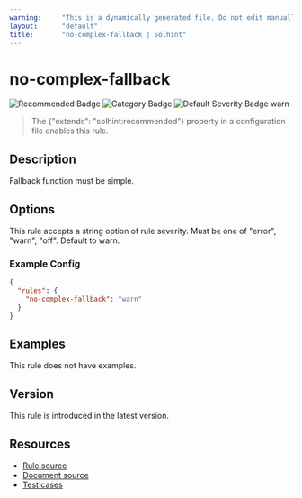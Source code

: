 ```yaml
---
warning:     "This is a dynamically generated file. Do not edit manually."
layout:      "default"
title:       "no-complex-fallback | Solhint"
---
```


# no-complex-fallback
![Recommended Badge](https://img.shields.io/badge/-Recommended-brightgreen)
![Category Badge](https://img.shields.io/badge/-Security%20Rules-informational)
![Default Severity Badge warn](https://img.shields.io/badge/Default%20Severity-warn-yellow)
> The {"extends": "solhint:recommended"} property in a configuration file enables this rule.


## Description
Fallback function must be simple.

## Options
This rule accepts a string option of rule severity. Must be one of "error", "warn", "off". Default to warn.

### Example Config
```json
{
  "rules": {
    "no-complex-fallback": "warn"
  }
}
```


## Examples
This rule does not have examples.

## Version
This rule is introduced in the latest version.

## Resources
- [Rule source](https://github.com/protofire/solhint/tree/master/lib/rules/security/no-complex-fallback.js)
- [Document source](https://github.com/protofire/solhint/tree/master/docs/rules/security/no-complex-fallback.md)
- [Test cases](https://github.com/protofire/solhint/tree/master/test/rules/security/no-complex-fallback.js)
